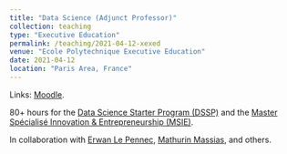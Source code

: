 ```yaml
---
title: "Data Science (Adjunct Professor)"
collection: teaching
type: "Executive Education"
permalink: /teaching/2021-04-12-xexed
venue: "Ecole Polytechnique Executive Education"
date: 2021-04-12
location: "Paris Area, France"
---
```


Links: [Moodle](https://elearnx.polytechnique-exed.com/my/).

80+ hours for the [Data Science Starter Program (DSSP)](https://exed.polytechnique.edu/formations/data/data-science) and the [Master Spécialisé Innovation & Entrepreneurship (MSIE)](https://moodle.polytechnique.fr/enrol/index.php?id=5210).

In collaboration with [Erwan Le Pennec](http://www.cmap.polytechnique.fr/~lepennec/en/), [Mathurin Massias](https://mathurinm.github.io/), and others.